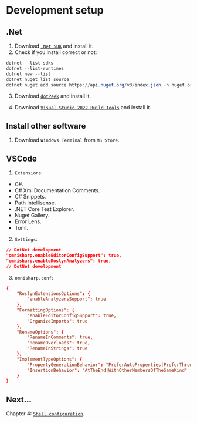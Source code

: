 # Development setup

## .Net
1. Download [`.Net SDK`](https://dotnet.microsoft.com/en-us/download) and install it.
2. Check if you install correct or not:
```ps1
dotnet --list-sdks
dotnet --list-runtimes
dotnet new --list
dotnet nuget list source
dotnet nuget add source https://api.nuget.org/v3/index.json -n nuget.org # If previous line has empty output.
```
3. Download [`dotPeek`](https://www.jetbrains.com/decompiler/) and install it.

4. Download [`Visual Studio 2022 Build Tools`](https://aka.ms/vs/17/release/vs_BuildTools.exe) and install it.

## Install other software
1. Download `Windows Terminal` from `MS Store`.

## VSCode
1. `Extensions`:
- C#.
- C# Xml Documentation Comments.
- C# Snippets.
- Path Intellisense.
- .NET Core Test Explorer.
- Nuget Gallery.
- Error Lens.
- Toml.

2. `Settings`:
```json
// DotNet development
"omnisharp.enableEditorConfigSupport": true,
"omnisharp.enableRoslynAnalyzers": true,
// DotNet development
```

3. `omnisharp.conf`:
```conf
{
    "RoslynExtensionsOptions": {
        "enableAnalyzersSupport": true
    },
    "FormattingOptions": {
        "enableEditorConfigSupport": true,
        "OrganizeImports": true
    },
    "RenameOptions": {
        "RenameInComments": true,
        "RenameOverloads": true,
        "RenameInStrings": true
    },
    "ImplementTypeOptions": {
        "PropertyGenerationBehavior": "PreferAutoProperties|PreferThrowingProperties",
        "InsertionBehavior": "AtTheEnd|WithOtherMembersOfTheSameKind"
    }
}
```

## Next...
Chapter 4: [`Shell configuration`](./shell_configuration.md).